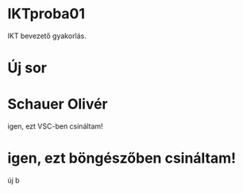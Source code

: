 # IKTproba01
IKT bevezető gyakorlás.
# Új sor
# Schauer Olivér
igen, ezt VSC-ben csináltam!
# igen, ezt böngészőben csináltam!
új b

